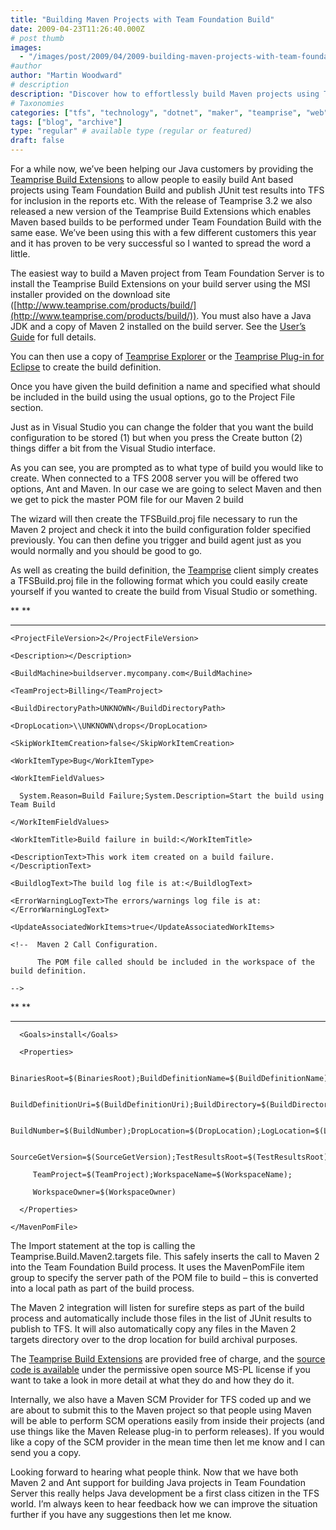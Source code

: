 ```yaml
---
title: "Building Maven Projects with Team Foundation Build"
date: 2009-04-23T11:26:40.000Z
# post thumb
images:
  - "/images/post/2009/04/2009-building-maven-projects-with-team-foundation-build.jpg"
#author
author: "Martin Woodward"
# description
description: "Discover how to effortlessly build Maven projects using Team Foundation Build with the new Teamprise Build Extensions."
# Taxonomies
categories: ["tfs", "technology", "dotnet", "maker", "teamprise", "web", "programming"]
tags: ["blog", "archive"]
type: "regular" # available type (regular or featured)
draft: false
---
```

For a while now, we’ve been helping our Java customers by providing the [Teamprise Build Extensions](http://www.teamprise.com/products/build/) to allow people to easily build Ant based projects using Team Foundation Build and publish JUnit test results into TFS for inclusion in the reports etc.  With the release of Teamprise 3.2 we also released a new version of the Teamprise Build Extensions which enables Maven based builds to be performed under Team Foundation Build with the same ease.  We’ve been using this with a few different customers this year and it has proven to be very successful so I wanted to spread the word a little.  

The easiest way to build a Maven project from Team Foundation Server is to install the Teamprise Build Extensions on your build server using the MSI installer provided on the download site ([http://www.teamprise.com/products/build/](http://www.teamprise.com/products/build/)).  You must also have a Java JDK and a copy of Maven 2 installed on the build server.  See the [User’s Guide](http://www.teamprise.com/products/build/) for full details.  

You can then use a copy of [Teamprise Explorer](http://www.teamprise.com/products/explorer/) or the [Teamprise Plug-in for Eclipse](http://www.teamprise.com/products/plugin/) to create the build definition.    

Once you have given the build definition a name and specified what should be included in the build using the usual options, go to the Project File section.    

Just as in Visual Studio you can change the folder that you want the build configuration to be stored (1) but when you press the Create button (2) things differ a bit from  the Visual Studio interface.  

As you can see, you are prompted as to what type of build you would like to create. When connected to a TFS 2008 server you will be offered two options, Ant and Maven.  In our case we are going to select Maven and then we get to pick the master POM file for our Maven 2 build  

The wizard will then create the TFSBuild.proj file necessary to run the Maven 2 project and check it into the build configuration folder specified previously.  You can then define you trigger and build agent just as you would normally and you should be good to go.  

As well as creating the build definition, the [Teamprise](http://www.teamprise.com) client simply creates a TFSBuild.proj file in the following format which you could easily create yourself if you wanted to create the build from Visual Studio or something.     

<?xml version="1.0" encoding="utf-8"?>         

<Project DefaultTargets="DesktopBuild" xmlns="http://schemas.microsoft.com/developer/msbuild/2003" ToolsVersion="3.5">         

  <!-- Do not edit this -->       

  <Import Project="$(MSBuildExtensionsPath)\Microsoft\VisualStudio\TeamBuild\Microsoft.TeamFoundation.Build.targets" />         

**  <Import Project="$(MSBuildExtensionsPath)\Teamprise\v2\Teamprise.Build.Maven2.targets" />           **

**         **

  <ProjectExtensions>       

    <ProjectFileVersion>2</ProjectFileVersion>         

    <Description></Description>       

    <BuildMachine>buildserver.mycompany.com</BuildMachine>         

  </ProjectExtensions>       

  <PropertyGroup>       

    <TeamProject>Billing</TeamProject>         

    <BuildDirectoryPath>UNKNOWN</BuildDirectoryPath>         

    <DropLocation>\\UNKNOWN\drops</DropLocation>         

    <SkipWorkItemCreation>false</SkipWorkItemCreation>         

    <WorkItemType>Bug</WorkItemType>         

    <WorkItemFieldValues>       

      System.Reason=Build Failure;System.Description=Start the build using Team Build        

    </WorkItemFieldValues>       

    <WorkItemTitle>Build failure in build:</WorkItemTitle>         

    <DescriptionText>This work item created on a build failure.</DescriptionText>         

    <BuildlogText>The build log file is at:</BuildlogText>         

    <ErrorWarningLogText>The errors/warnings log file is at:</ErrorWarningLogText>         

    <UpdateAssociatedWorkItems>true</UpdateAssociatedWorkItems>         

  </PropertyGroup>       

  <ItemGroup>       

    <!--  Maven 2 Call Configuration.          

          The POM file called should be included in the workspace of the build definition.        

    -->       

**    <MavenPomFile Include="$/Billing/Main/billing-service/pom.xml">           **

**         **

      <Goals>install</Goals>         

      <Properties>    

         BinariesRoot=$(BinariesRoot);BuildDefinitionName=$(BuildDefinitionName);    

         BuildDefinitionUri=$(BuildDefinitionUri);BuildDirectory=$(BuildDirectory);    

         BuildNumber=$(BuildNumber);DropLocation=$(DropLocation);LogLocation=$(LogLocation);    

         SourceGetVersion=$(SourceGetVersion);TestResultsRoot=$(TestResultsRoot);    

         TeamProject=$(TeamProject);WorkspaceName=$(WorkspaceName);    

         WorkspaceOwner=$(WorkspaceOwner)       

      </Properties>       

    </MavenPomFile>       

  </ItemGroup>       

</Project>       

The Import statement at the top is calling the Teamprise.Build.Maven2.targets file. This safely inserts the call to Maven 2 into the Team Foundation Build process. It uses the MavenPomFile item group to specify the server path of the POM file to build – this is converted into a local path as part of the build process.   

The Maven 2 integration will listen for surefire steps as part of the build process and automatically include those files in the list of JUnit results to publish to TFS. It will also automatically copy any files in the Maven 2 targets directory over to the drop location for build archival purposes.  

The [Teamprise Build Extensions](http://www.teamprise.com/products/build/) are provided free of charge, and the [source code is available](http://www.teamprise.com/products/build/) under the permissive open source MS-PL license if you want to take a look in more detail at what they do and how they do it.  

Internally, we also have a Maven SCM Provider for TFS coded up and we are about to submit this to the Maven project so that people using Maven will be able to perform SCM operations easily from inside their projects (and use things like the Maven Release plug-in to perform releases).  If you would like a copy of the SCM provider in the mean time then let me know and I can send you a copy.  

Looking forward to hearing what people think.  Now that we have both Maven 2 and Ant support for building Java projects in Team Foundation Server this really helps Java development be a first class citizen in the TFS world. I’m always keen to hear feedback how we can improve the situation further if you have any suggestions then let me know.